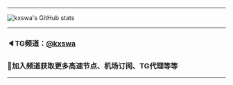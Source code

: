 ***
![kxswa's GitHub stats](https://github-readme-stats.vercel.app/api?username=kxswa&show_icons=true&theme=radical)
***
### 🔈TG频道：[@kxswa](https://t.me/kxswa/) 
### 🔔加入频道获取更多高速节点、机场订阅、TG代理等等  
***
